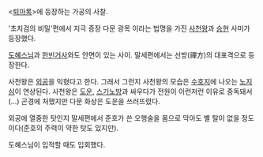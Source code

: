 <[퇴마록](%ED%87%B4%EB%A7%88%EB%A1%9D.md)>에 등장하는 가공의 사찰.

'초치검의 비밀'편에서 지극 증장 다문 광목 이라는 법명을 가진 [사천왕](%EC%82%AC%EC%B2%9C%EC%99%95.md)과
[승현](%EC%8A%B9%ED%98%84.md) 사미가 등장했다.

[도혜스님](%EB%8F%84%ED%98%9C%EC%8A%A4%EB%8B%98.md)과
[한빈거사](%ED%95%9C%EB%B9%88%EA%B1%B0%EC%82%AC.md)와도 안면이 있는 사이. 말세편에서는 선방(禪方)의
대표격으로 등장한다.

사천왕은 [외공](%EC%99%B8%EA%B3%B5.md)을 익혔다고 한다. 그래서 그런지 사천왕의 모습은
[수호지](%EC%88%98%ED%98%B8%EC%A7%80.md)에 나오는
[노지심](%EB%85%B8%EC%A7%80%EC%8B%AC.md)이 연상된다. 사천왕은
[도운](%EB%8F%84%EC%9A%B4.md),
[스기노방](%EC%8A%A4%EA%B8%B0%EB%85%B8%EB%B0%A9.md)과 싸우다가 전원이 이런저런 이유로 중독돼서(…)
곤경에 처했지만 다문 화상은 도운을 쓰러뜨렸다.

외공에 열중한 탓인지 말세편에서 준호가 쓴 오행술을 몸으로 막아도 별 탈이 없을 정도이다(준호의 주력이 약한 탓도 있지만).  

도혜스님이 입적할 때도 입회했다.  

